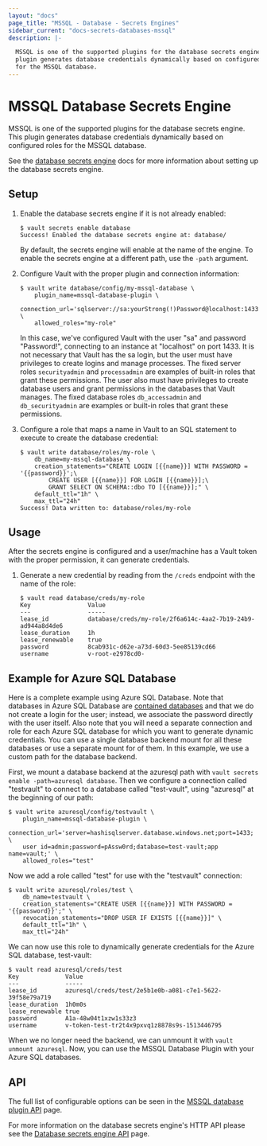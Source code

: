 ```yaml
---
layout: "docs"
page_title: "MSSQL - Database - Secrets Engines"
sidebar_current: "docs-secrets-databases-mssql"
description: |-

  MSSQL is one of the supported plugins for the database secrets engine. This
  plugin generates database credentials dynamically based on configured roles
  for the MSSQL database.
---
```


# MSSQL Database Secrets Engine

MSSQL is one of the supported plugins for the database secrets engine. This
plugin generates database credentials dynamically based on configured roles for
the MSSQL database.

See the [database secrets engine](/docs/secrets/databases/index.html) docs for
more information about setting up the database secrets engine.

## Setup

1. Enable the database secrets engine if it is not already enabled:

    ```text
    $ vault secrets enable database
    Success! Enabled the database secrets engine at: database/
    ```

    By default, the secrets engine will enable at the name of the engine. To
    enable the secrets engine at a different path, use the `-path` argument.

1. Configure Vault with the proper plugin and connection information:

    ```text
    $ vault write database/config/my-mssql-database \
        plugin_name=mssql-database-plugin \
        connection_url='sqlserver://sa:yourStrong(!)Password@localhost:1433' \
        allowed_roles="my-role"
    ```

    In this case, we've configured Vault with the user "sa" and password
    "Password!", connecting to an instance at "localhost" on port 1433. It is
    not necessary that Vault has the sa login, but the user must have privileges
    to create logins and manage processes. The fixed server roles
    `securityadmin` and `processadmin` are examples of built-in roles that grant
    these permissions. The user also must have privileges to create database
    users and grant permissions in the databases that Vault manages.  The fixed
    database roles `db_accessadmin` and `db_securityadmin` are examples or
    built-in roles that grant these permissions.

1. Configure a role that maps a name in Vault to an SQL statement to execute to
create the database credential:

    ```text
    $ vault write database/roles/my-role \
        db_name=my-mssql-database \
        creation_statements="CREATE LOGIN [{{name}}] WITH PASSWORD = '{{password}}';\
            CREATE USER [{{name}}] FOR LOGIN [{{name}}];\
            GRANT SELECT ON SCHEMA::dbo TO [{{name}}];" \
        default_ttl="1h" \
        max_ttl="24h"
    Success! Data written to: database/roles/my-role
    ```

## Usage

After the secrets engine is configured and a user/machine has a Vault token with
the proper permission, it can generate credentials.

1. Generate a new credential by reading from the `/creds` endpoint with the name
of the role:

    ```text
    $ vault read database/creds/my-role
    Key                Value
    ---                -----
    lease_id           database/creds/my-role/2f6a614c-4aa2-7b19-24b9-ad944a8d4de6
    lease_duration     1h
    lease_renewable    true
    password           8cab931c-d62e-a73d-60d3-5ee85139cd66
    username           v-root-e2978cd0-
    ```

## Example for Azure SQL Database

Here is a complete example using Azure SQL Database. Note that databases in Azure SQL Database are [contained databases](https://docs.microsoft.com/en-us/sql/relational-databases/databases/contained-databases) and that we do not create a login for the user; instead, we associate the password directly with the user itself. Also note that you will need a separate connection and role for each Azure SQL database for which you want to generate dynamic credentials. You can use a single database backend mount for all these databases or use a separate mount for of them. In this example, we use a custom path for the database backend.

First, we mount a database backend at the azuresql path with `vault secrets enable -path=azuresql database`. Then we configure a connection called "testvault" to connect to a database called "test-vault", using "azuresql" at the beginning of our path:

```
$ vault write azuresql/config/testvault \
    plugin_name=mssql-database-plugin \
    connection_url='server=hashisqlserver.database.windows.net;port=1433; \
    user id=admin;password=pAssw0rd;database=test-vault;app name=vault;' \
    allowed_roles="test"
```

Now we add a role called "test" for use with the "testvault" connection:

```
$ vault write azuresql/roles/test \
    db_name=testvault \
    creation_statements="CREATE USER [{{name}}] WITH PASSWORD = '{{password}}';" \
    revocation_statements="DROP USER IF EXISTS [{{name}}]" \
    default_ttl="1h" \
    max_ttl="24h"
```
We can now use this role to dynamically generate credentials for the Azure SQL database, test-vault:

```
$ vault read azuresql/creds/test
Key            	Value
---            	-----
lease_id       	azuresql/creds/test/2e5b1e0b-a081-c7e1-5622-39f58e79a719
lease_duration 	1h0m0s
lease_renewable	true
password       	A1a-48w04t1xzw1s33z3
username       	v-token-test-tr2t4x9pxvq1z8878s9s-1513446795
```

When we no longer need the backend, we can unmount it with `vault unmount azuresql`. Now, you can use the MSSQL Database Plugin with your Azure SQL databases.

## API

The full list of configurable options can be seen in the [MSSQL database
plugin API](/api/secret/databases/mssql.html) page.

For more information on the database secrets engine's HTTP API please see the
[Database secrets engine API](/api/secret/databases/index.html) page.
